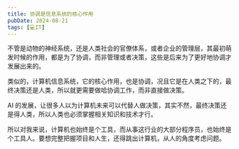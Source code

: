 ```yaml
---
title: 协调是信息系统的核心作用
pubDate: 2024-08-21
tags: [💻IT]
---
```


不管是动物的神经系统，还是人类社会的官僚体系，或者企业的管理层，其最初萌发时候的作用，都是为了协调，而非管理或者决策，这些是后来为了更好地协调才发展出来的。

类似的，计算机信息系统，它的核心作用，也是协调，况且它是在人类之下的，最终决策还是人类，所以就更需要做哈协调工作，而非直接做决策。

AI 的发展，让很多人以为计算机未来可以代替人做决策，其实不然，最终决策还是得人类，所以人类也必须掌握相关知识和技术才行。

所以对我来说，计算机也始终是个工具，而从事这行业的大部分程序员，也始终是个工具人。要想完整把握项目和人生，还得跳出计算机，从人的角度考虑问题。
